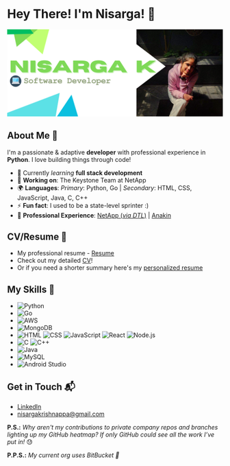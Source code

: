 # Hey There! I'm Nisarga! 👋
![Banner Image](GitHub-Profile-Banner-Narrow.png)
## About Me 🚀
I'm a passionate & adaptive **developer** with professional experience in **Python**. I love building things through code!

- 🌱 Currently _learning_ **full stack development**
- 🔭 **Working on**: The Keystone Team at NetApp
- 🌍 **Languages**: _Primary_: Python, Go | _Secondary_: HTML, CSS, JavaScript, Java, C, C++
- ⚡ **Fun fact**: I used to be a state-level sprinter :)
- 💼 **Professional Experience**: [NetApp (_via DTL_)](Professional-Experience/Anakin.md) | [Anakin](Professional-Experience/Anakin.md)

## CV/Resume 📝
- My professional resume - [Resume](https://drive.google.com/file/d/1cVPnFKmYSVx3X8P1A_LpHbBC-_1e0B8l/view?usp=sharing)
- Check out my detailed [CV](https://drive.google.com/file/d/1t0CnhTrGmvxFPmqYDjPFTQRLaD5OxUtI/view?usp=sharing)!
- Or if you need a shorter summary here's my [personalized resume](https://drive.google.com/file/d/13NcPROUOqeQUPPJF42XqiLjdSMT4mFzl/view?usp=sharing)

## My Skills 🧠
- ![Python](https://img.shields.io/badge/Python-FFD43B?style=for-the-badge&logo=python&logoColor=blue)
- ![Go](https://img.shields.io/badge/Go-006F6B?style=for-the-badge&logo=go&logoColor=white)
- ![AWS](https://img.shields.io/badge/Amazon_AWS-FF9900?style=for-the-badge&logo=amazonaws&logoColor=white)
- ![MongoDB](https://img.shields.io/badge/MongoDB-4EA94B?style=for-the-badge&logo=mongodb&logoColor=white)
- ![HTML](https://img.shields.io/badge/-HTML-E34F26?style=flat-square&logo=html5&logoColor=white) ![CSS](https://img.shields.io/badge/-CSS-1572B6?style=flat-square&logo=css3&logoColor=white) ![JavaScript](https://img.shields.io/badge/-JavaScript-F7DF1E?style=flat-square&logo=javascript&logoColor=black) ![React](https://img.shields.io/badge/-React-61DAFB?style=flat-square&logo=react&logoColor=black) ![Node.js](https://img.shields.io/badge/-Node.js-339933?style=flat-square&logo=node.js&logoColor=white)
- ![C](https://img.shields.io/badge/c-%2300599C.svg?style=for-the-badge&logo=c&logoColor=white) ![C++](https://img.shields.io/badge/c++-%2300599C.svg?style=for-the-badge&logo=c%2B%2B&logoColor=white)
- ![Java](https://img.shields.io/badge/java-%23ED8B00.svg?style=for-the-badge&logo=openjdk&logoColor=white)
- ![MySQL](https://img.shields.io/badge/mysql-4479A1.svg?style=for-the-badge&logo=mysql&logoColor=white)
- ![Android Studio](https://img.shields.io/badge/android%20studio-346ac1?style=for-the-badge&logo=android%20studio&logoColor=white)

## Get in Touch 📬
- [LinkedIn](www.linkedin.com/in/nis-k)
- nisargakrishnappa@gmail.com

**P.S.:** _Why aren't my contributions to private company repos and branches lighting up my GitHub heatmap? If only GitHub could see all the work I’ve put in!_ 😓

**P.P.S.:** _My current org uses BitBucket 🥲_
